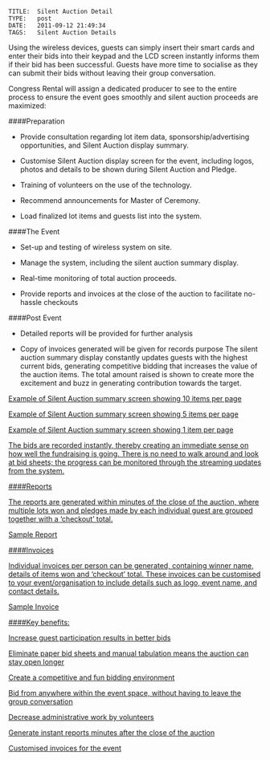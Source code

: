     
    TITLE: 	Silent Auction Detail	
    TYPE: 	post	
    DATE: 	2011-09-12 21:49:34	
    TAGS: 	Silent Auction Details	




Using the wireless devices, guests can simply insert their smart cards and enter their bids into their keypad and the LCD screen instantly informs them if their bid has been successful.  Guests have more time to socialise as they can submit their bids without leaving their group conversation.




Congress Rental will assign a dedicated producer to see to the entire process to ensure the event goes smoothly and silent auction proceeds are maximized:





####Preparation



 - Provide consultation regarding lot item data, sponsorship/advertising opportunities, and Silent Auction display summary.



 - Customise Silent Auction display screen for the event, including logos, photos and details to be shown during Silent Auction and Pledge.



 - Training of volunteers on the use of the technology.



 - Recommend announcements for Master of Ceremony.



 - Load finalized lot items and guests list into the system.





####The Event



 - Set-up and testing of wireless system on site.



 - Manage the system, including the silent auction summary display.



 - Real-time monitoring of total auction proceeds.



 - Provide reports and invoices at the close of the auction to facilitate no-hassle checkouts





####Post Event



 - Detailed reports will be provided for further analysis



 - Copy of invoices generated will be given for records purpose
The silent auction summary display constantly updates guests with the highest current bids, generating competitive bidding that increases the value of the auction items.  The total amount raised is shown to create more the excitement and buzz in generating contribution towards the target.



<a href="http://congressrental.com.au/wp-content/uploads/2011/09/120.jpg">



Example of Silent Auction summary screen showing 10 items per page



<a href="http://congressrental.com.au/wp-content/uploads/2011/09/212.jpg">



Example of Silent Auction summary screen showing 5 items per page



<a href="http://congressrental.com.au/wp-content/uploads/2011/09/36.jpg">



Example of Silent Auction summary screen showing 1 item per page



The bids are recorded instantly, thereby creating an immediate sense on how well the fundraising is going.  There is no need to walk around and look at bid sheets;  the progress can be monitored through the streaming updates from the system.





####Reports



The reports are generated within minutes of the close of the auction, where multiple lots won and pledges made by each individual guest are grouped together with a ‘checkout’ total.



Sample Report




<a href="http://congressrental.com.au/wp-content/uploads/2011/09/172.png">





####Invoices



Individual invoices per person can be generated, containing winner name, details of items won and ‘checkout’ total.  These invoices can be customised to your event/organisation to include details such as logo, event name, and contact details.



<a href="http://congressrental.com.au/wp-content/uploads/2011/09/201.png">



Sample Invoice





####Key benefits:



Increase guest participation results in better bids



Eliminate paper bid sheets and manual tabulation means the auction can stay open longer



Create a competitive and fun bidding environment



Bid from anywhere within the event space, without having to leave the group conversation



Decrease administrative work by volunteers



Generate instant reports minutes after the close of the auction



Customised invoices for the event




